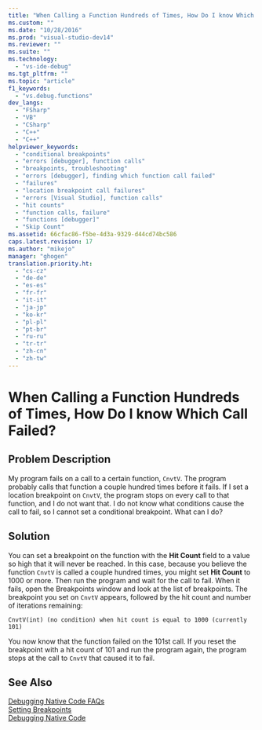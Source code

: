 ```yaml
---
title: "When Calling a Function Hundreds of Times, How Do I know Which Call Failed?"
ms.custom: ""
ms.date: "10/28/2016"
ms.prod: "visual-studio-dev14"
ms.reviewer: ""
ms.suite: ""
ms.technology: 
  - "vs-ide-debug"
ms.tgt_pltfrm: ""
ms.topic: "article"
f1_keywords: 
  - "vs.debug.functions"
dev_langs: 
  - "FSharp"
  - "VB"
  - "CSharp"
  - "C++"
  - "C++"
helpviewer_keywords: 
  - "conditional breakpoints"
  - "errors [debugger], function calls"
  - "breakpoints, troubleshooting"
  - "errors [debugger], finding which function call failed"
  - "failures"
  - "location breakpoint call failures"
  - "errors [Visual Studio], function calls"
  - "hit counts"
  - "function calls, failure"
  - "functions [debugger]"
  - "Skip Count"
ms.assetid: 66cfac86-f5be-4d3a-9329-d44cd74bc586
caps.latest.revision: 17
ms.author: "mikejo"
manager: "ghogen"
translation.priority.ht: 
  - "cs-cz"
  - "de-de"
  - "es-es"
  - "fr-fr"
  - "it-it"
  - "ja-jp"
  - "ko-kr"
  - "pl-pl"
  - "pt-br"
  - "ru-ru"
  - "tr-tr"
  - "zh-cn"
  - "zh-tw"
---
```

# When Calling a Function Hundreds of Times, How Do I know Which Call Failed?
## Problem Description  
 My program fails on a call to a certain function, `CnvtV`. The program probably calls that function a couple hundred times before it fails. If I set a location breakpoint on `CnvtV`, the program stops on every call to that function, and I do not want that. I do not know what conditions cause the call to fail, so I cannot set a conditional breakpoint. What can I do?  
  
## Solution  
 You can set a breakpoint on the function with the **Hit Count** field to a value so high that it will never be reached. In this case, because you believe the function `CnvtV` is called a couple hundred times, you might set **Hit Count** to 1000 or more. Then run the program and wait for the call to fail. When it fails, open the Breakpoints window and look at the list of breakpoints. The breakpoint you set on `CnvtV` appears, followed by the hit count and number of iterations remaining:  
  
```  
CnvtV(int) (no condition) when hit count is equal to 1000 (currently 101)  
```  
  
 You now know that the function failed on the 101st call. If you reset the breakpoint with a hit count of 101 and run the program again, the program stops at the call to `CnvtV` that caused it to fail.  
  
## See Also  
 [Debugging Native Code FAQs](../debugger/debugging-native-code-faqs.md)   
 [Setting Breakpoints](http://msdn.microsoft.com/en-us/fe4eedc1-71aa-4928-962f-0912c334d583)   
 [Debugging Native Code](../debugger/debugging-native-code.md)